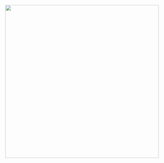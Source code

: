 <div id="header" align="center">
  <img src="https://www.yapfiles.ru/files/1461584/DarkSoulsfyendomyderevnyadurakovDSgif3098954.gif" width="500"/>
</div>
<!--![git](https://www.yapfiles.ru/files/1461584/DarkSoulsfyendomyderevnyadurakovDSgif3098954.gif)-->
